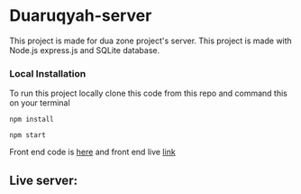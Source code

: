 # Duaruqyah-server

This project is made for dua zone project's server. This project is made with Node.js express.js and SQLite database.

### Local Installation
To run this project locally clone this code from this repo and command this on your terminal
```
npm install
```
```
npm start
```

Front end code is [here](https://github.com/nurullah91/duaruqyah)
and front end live [link]()

## Live server: 

